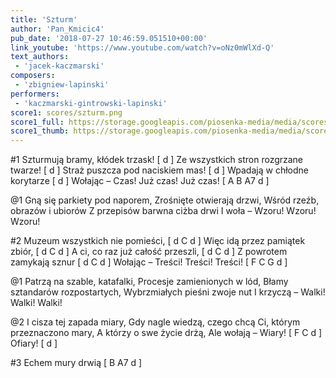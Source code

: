 ```yaml
---
title: 'Szturm'
author: 'Pan_Kmicic4'
pub_date: '2018-07-27 10:46:59.051510+00:00'
link_youtube: 'https://www.youtube.com/watch?v=oNz0mWlXd-Q'
text_authors:
 - 'jacek-kaczmarski'
composers:
 - 'zbigniew-lapinski'
performers:
 - 'kaczmarski-gintrowski-lapinski'
score1: scores/szturm.png
score1_full: https://storage.googleapis.com/piosenka-media/media/scores/szturm.png
score1_thumb: https://storage.googleapis.com/piosenka-media/media/scores/szturm.png.180x0_q85_upscale.png
---
```


#1
Szturmują bramy, kłódek trzask! [ d ]
Ze wszystkich stron rozgrzane twarze! [ d ]
Straż puszcza pod naciskiem mas! [ d ]
Wpadają w chłodne korytarze [ d ]
Wołając – Czas! Już czas! Już czas! [ A B A7 d ]

@1
Gną się parkiety pod naporem,
Zrośnięte otwierają drzwi,
Wśród rzeźb, obrazów i ubiorów
Z przepisów barwna ciżba drwi
I woła – Wzoru! Wzoru! Wzoru!

#2
Muzeum wszystkich nie pomieści, [ d C d ]
Więc idą przez pamiątek zbiór, [ d C d ]
A ci, co raz już całość przeszli, [ d C d ]
Z powrotem zamykają sznur [ d C d ]
Wołając – Treści! Treści! Treści! [ F C G d ]

@1
Patrzą na szable, katafalki,
Procesje zamienionych w lód,
Błamy sztandarów rozpostartych,
Wybrzmiałych pieśni zwoje nut
I krzyczą – Walki! Walki! Walki!

@2
I cisza tej zapada miary,
Gdy nagle wiedzą, czego chcą
Ci, którym przeznaczono mary,
A którzy o swe życie drżą,
Ale wołają – Wiary! [ F C d ]
Ofiary! [ d ]

#3
Echem mury drwią [ B A7 d ]